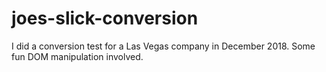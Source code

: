 # joes-slick-conversion
I did a conversion test for a Las Vegas company in December 2018.  Some fun DOM manipulation involved.
